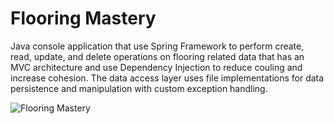 # Flooring Mastery

Java console application that use Spring Framework to perform create, read, update, and delete operations on flooring related data that has an MVC architecture and use Dependency Injection to reduce couling and increase cohesion. The data access layer uses file implementations for data persistence and manipulation with custom exception handling.

![Flooring Mastery](https://user-images.githubusercontent.com/15294384/216803270-bfd33594-2113-4a52-bdf0-ecb21d66123d.jpg)
